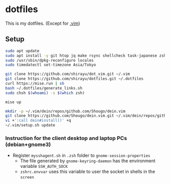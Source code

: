 
# dotfiles

This is my dotfiles. (Except for [.vim](https://github.com/shirayu/dot_vim))

## Setup

```bash
sudo apt update
sudo apt install -y git htop jq make rsync shellcheck task-japanese zsh zsh-syntax-highlighting locales tmux wget unar unzip
sudo /usr/sbin/dpkg-reconfigure locales
sudo timedatectl set-timezone Asia/Tokyo

git clone https://github.com/shirayu/dot_vim.git ~/.vim
git clone https://github.com/shirayu/dotfiles.git ~/.dotfiles
curl https://mise.run | sh
bash ~/.dotfiles/generate_links.sh
sudo chsh $(whoami) -s $(which zsh)

mise up

mkdir -p ~/.vim/dein/repos/github.com/Shougo/dein.vim
git clone https://github.com/Shougo/dein.vim.git ~/.vim/dein/repos/github.com/Shougo/dein.vim
vi +':call dein#install()' +q
~/.vim/setup.sh update
```

### Instruction for the client desktop and laptop PCs (debian+gnome3)

- Register ``mysshagent.sh`` in ``.zsh`` folder to ``gnome-session-properties``
    - The file generated by ``gnome-keyring-daemon`` has the environment variable ``SSH_AUTH_SOCK``
    - ``zshrc.envvar`` uses this variable to user the socket in shells in the ``screen``
